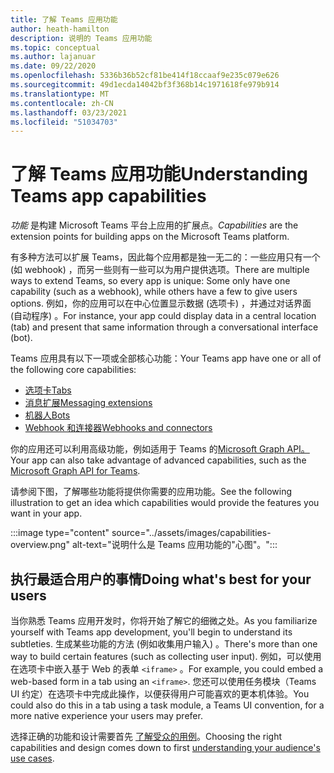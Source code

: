 ```yaml
---
title: 了解 Teams 应用功能
author: heath-hamilton
description: 说明的 Teams 应用功能
ms.topic: conceptual
ms.author: lajanuar
ms.date: 09/22/2020
ms.openlocfilehash: 5336b36b52cf81be414f18ccaaf9e235c079e626
ms.sourcegitcommit: 49d1ecda14042bf3f368b14c1971618fe979b914
ms.translationtype: MT
ms.contentlocale: zh-CN
ms.lasthandoff: 03/23/2021
ms.locfileid: "51034703"
---
```

# <a name="understanding-teams-app-capabilities"></a><span data-ttu-id="01e33-103">了解 Teams 应用功能</span><span class="sxs-lookup"><span data-stu-id="01e33-103">Understanding Teams app capabilities</span></span>

<span data-ttu-id="01e33-104">*功能* 是构建 Microsoft Teams 平台上应用的扩展点。</span><span class="sxs-lookup"><span data-stu-id="01e33-104">*Capabilities* are the extension points for building apps on the Microsoft Teams platform.</span></span>

<span data-ttu-id="01e33-105">有多种方法可以扩展 Teams，因此每个应用都是独一无二的：一些应用只有一个 (如 webhook) ，而另一些则有一些可以为用户提供选项。</span><span class="sxs-lookup"><span data-stu-id="01e33-105">There are multiple ways to extend Teams, so every app is unique: Some only have one capability (such as a webhook), while others have a few to give users options.</span></span> <span data-ttu-id="01e33-106">例如，你的应用可以在中心位置显示数据 (选项卡) ，并通过对话界面 (自动程序) 。</span><span class="sxs-lookup"><span data-stu-id="01e33-106">For instance, your app could display data in a central location (tab) and present that same information through a conversational interface (bot).</span></span>

<span data-ttu-id="01e33-107">Teams 应用具有以下一项或全部核心功能：</span><span class="sxs-lookup"><span data-stu-id="01e33-107">Your Teams app have one or all of the following core capabilities:</span></span>

* [<span data-ttu-id="01e33-108">选项卡</span><span class="sxs-lookup"><span data-stu-id="01e33-108">Tabs</span></span>](../tabs/what-are-tabs.md)
* [<span data-ttu-id="01e33-109">消息扩展</span><span class="sxs-lookup"><span data-stu-id="01e33-109">Messaging extensions</span></span>](../messaging-extensions/what-are-messaging-extensions.md)
* [<span data-ttu-id="01e33-110">机器人</span><span class="sxs-lookup"><span data-stu-id="01e33-110">Bots</span></span>](../bots/what-are-bots.md)
* [<span data-ttu-id="01e33-111">Webhook 和连接器</span><span class="sxs-lookup"><span data-stu-id="01e33-111">Webhooks and connectors</span></span>](../webhooks-and-connectors/what-are-webhooks-and-connectors.md)

<span data-ttu-id="01e33-112">你的应用还可以利用高级功能，例如适用于 Teams 的[Microsoft Graph API。](https://docs.microsoft.com/graph/teams-concept-overview)</span><span class="sxs-lookup"><span data-stu-id="01e33-112">Your app can also take advantage of advanced capabilities, such as the [Microsoft Graph API for Teams](https://docs.microsoft.com/graph/teams-concept-overview).</span></span>

<span data-ttu-id="01e33-113">请参阅下图，了解哪些功能将提供你需要的应用功能。</span><span class="sxs-lookup"><span data-stu-id="01e33-113">See the following illustration to get an idea which capabilities would provide the features you want in your app.</span></span>

:::image type="content" source="../assets/images/capabilities-overview.png" alt-text="说明什么是 Teams 应用功能的&quot;心图&quot;。":::

## <a name="doing-whats-best-for-your-users"></a><span data-ttu-id="01e33-115">执行最适合用户的事情</span><span class="sxs-lookup"><span data-stu-id="01e33-115">Doing what's best for your users</span></span>

<span data-ttu-id="01e33-116">当你熟悉 Teams 应用开发时，你将开始了解它的细微之处。</span><span class="sxs-lookup"><span data-stu-id="01e33-116">As you familiarize yourself with Teams app development, you'll begin to understand its subtleties.</span></span> <span data-ttu-id="01e33-117">生成某些功能的方法 (例如收集用户输入) 。</span><span class="sxs-lookup"><span data-stu-id="01e33-117">There's more than one way to build certain features (such as collecting user input).</span></span> <span data-ttu-id="01e33-118">例如，可以使用 在选项卡中嵌入基于 Web 的表单 `<iframe>` 。</span><span class="sxs-lookup"><span data-stu-id="01e33-118">For example, you could embed a web-based form in a tab using an `<iframe>`.</span></span> <span data-ttu-id="01e33-119">您还可以使用任务模块（Teams UI 约定）在选项卡中完成此操作，以便获得用户可能喜欢的更本机体验。</span><span class="sxs-lookup"><span data-stu-id="01e33-119">You could also do this in a tab using a task module, a Teams UI convention, for a more native experience your users may prefer.</span></span>

<span data-ttu-id="01e33-120">选择正确的功能和设计需要首先 [了解受众的用例](../concepts/design/understand-use-cases.md)。</span><span class="sxs-lookup"><span data-stu-id="01e33-120">Choosing the right capabilities and design comes down to first [understanding your audience's use cases](../concepts/design/understand-use-cases.md).</span></span>
